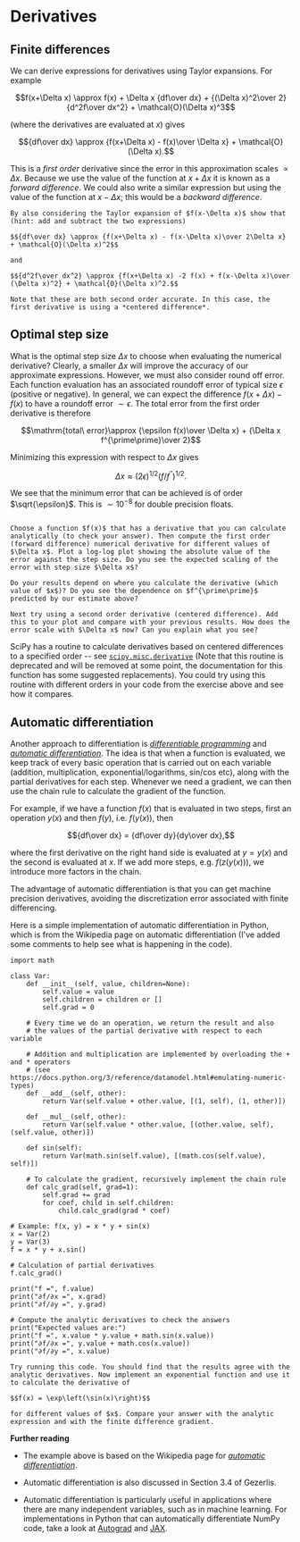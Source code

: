 # Derivatives

## Finite differences

We can derive expressions for derivatives using Taylor expansions. For example

$$f(x+\Delta x) \approx f(x) + \Delta x {df\over dx} + {(\Delta x)^2\over 2} {d^2f\over dx^2} + \mathcal{O}(\Delta x)^3$$

(where the derivatives are evaluated at $x$) gives

$${df\over dx} \approx {f(x+\Delta x) - f(x)\over \Delta x} + \mathcal{O}(\Delta x).$$

This is a *first order* derivative since the error in this approximation scales $\propto \Delta x$.  Because we use the value of the function at $x+\Delta x$ it is known as a *forward difference*. We could also write a similar expression but using the value of the function at $x-\Delta x$; this would be a *backward difference*.

```{admonition} Exercises
By also considering the Taylor expansion of $f(x-\Delta x)$ show that (hint: add and subtract the two expressions)

$${df\over dx} \approx {f(x+\Delta x) - f(x-\Delta x)\over 2\Delta x} + \mathcal{O}(\Delta x)^2$$

and

$${d^2f\over dx^2} \approx {f(x+\Delta x) -2 f(x) + f(x-\Delta x)\over (\Delta x)^2} + \mathcal{O}(\Delta x)^2.$$

Note that these are both second order accurate. In this case, the first derivative is using a *centered difference*.
```

## Optimal step size

What is the optimal step size $\Delta x$ to choose when evaluating the numerical derivative? Clearly, a smaller $\Delta x$ will improve the accuracy of our approximate expressions. However, we must also consider round off error. Each function evaluation has an associated roundoff error of typical size $\epsilon$ (positive or negative). In general, we can expect the difference $f(x+\Delta x) - f(x)$ to have a roundoff error $\sim \epsilon$. The total error from the first order derivative is therefore 

$$\mathrm{total\ error}\approx {\epsilon f(x)\over \Delta x} + {\Delta x f^{\prime\prime}\over 2}$$

Minimizing this expression with respect to $\Delta x$ gives

$$\Delta x\approx (2\epsilon)^{1/2} (f/f^{\prime\prime})^{1/2}.$$

We see that the minimum error that can be achieved is of order $\sqrt{\epsilon}$. This is $\sim 10^{-8}$ for double precision floats.

```{admonition} Exercises

Choose a function $f(x)$ that has a derivative that you can calculate analytically (to check your answer). Then compute the first order (forward difference) numerical derivative for different values of $\Delta x$. Plot a log-log plot showing the absolute value of the error against the step size. Do you see the expected scaling of the error with step size $\Delta x$? 

Do your results depend on where you calculate the derivative (which value of $x$)? Do you see the dependence on $f^{\prime\prime}$ predicted by our estimate above?

Next try using a second order derivative (centered difference). Add this to your plot and compare with your previous results. How does the error scale with $\Delta x$ now? Can you explain what you see?

```

SciPy has a routine to calculate derivatives based on centered differences to a specified order -- see [`scipy.misc.derivative`](https://docs.scipy.org/doc/scipy/reference/generated/scipy.misc.derivative.html) (Note that this routine is deprecated and will be removed at some point, the documentation for this function has some suggested replacements). You could try using this routine with different orders in your code from the exercise above and see how it compares. 



## Automatic differentiation

Another approach to differentiation is [*differentiable programming*](https://en.wikipedia.org/wiki/Differentiable_programming) and [*automatic differentiation*](https://en.wikipedia.org/wiki/Automatic_differentiation). 
The idea is that when a function is evaluated, we keep track of every basic operation that is carried out on each variable (addition, multiplication, exponential/logarithms, sin/cos etc), along with the partial derivatives for each step. Whenever we need a gradient, we can then use the chain rule to calculate the gradient of the function. 

For example, if we have a function $f(x)$ that is evaluated in two steps, first an operation $y(x)$ and then $f(y)$, i.e. $f(y(x))$, then

$${df\over dx} = {df\over dy}{dy\over dx},$$

where the first derivative on the right hand side is evaluated at $y=y(x)$ and the second is evaluated at $x$. If we add more steps, e.g. $f(z(y(x)))$, we introduce more factors in the chain.

The advantage of automatic differentiation is that you can get machine precision derivatives, avoiding the discretization error associated with finite differencing. 

Here is a simple implementation of automatic differentiation in Python, which is from the Wikipedia page on automatic differentiation (I've added some comments to help see what is happening in the code).

```
import math

class Var:
    def __init__(self, value, children=None):
        self.value = value
        self.children = children or []
        self.grad = 0

    # Every time we do an operation, we return the result and also 
    # the values of the partial derivative with respect to each variable
    
    # Addition and multiplication are implemented by overloading the + and * operators
    # (see https://docs.python.org/3/reference/datamodel.html#emulating-numeric-types)
    def __add__(self, other):
        return Var(self.value + other.value, [(1, self), (1, other)])

    def __mul__(self, other):
        return Var(self.value * other.value, [(other.value, self), (self.value, other)])

    def sin(self):
        return Var(math.sin(self.value), [(math.cos(self.value), self)])

    # To calculate the gradient, recursively implement the chain rule
    def calc_grad(self, grad=1):
        self.grad += grad
        for coef, child in self.children:
            child.calc_grad(grad * coef)

# Example: f(x, y) = x * y + sin(x)
x = Var(2)
y = Var(3)
f = x * y + x.sin()

# Calculation of partial derivatives
f.calc_grad()

print("f =", f.value)
print("∂f/∂x =", x.grad)
print("∂f/∂y =", y.grad)

# Compute the analytic derivatives to check the answers
print("Expected values are:")
print("f =", x.value * y.value + math.sin(x.value))
print("∂f/∂x =", y.value + math.cos(x.value))
print("∂f/∂y =", x.value)
```

```{admonition} Exercise
Try running this code. You should find that the results agree with the analytic derivatives. Now implement an exponential function and use it to calculate the derivative of 

$$f(x) = \exp\left(\sin(x)\right)$$

for different values of $x$. Compare your answer with the analytic expression and with the finite difference gradient.
```

**Further reading**

- The example above is based on the Wikipedia page for [*automatic differentiation*](https://en.wikipedia.org/wiki/Automatic_differentiation). 

- Automatic differentiation is also discussed in Section 3.4 of Gezerlis.

- Automatic differentiation is particularly useful in applications where there are many independent variables, such as in machine learning. For implementations in Python that can automatically differentiate NumPy code, take a look at [Autograd](https://github.com/HIPS/autograd) and [JAX](https://github.com/google/jax).

